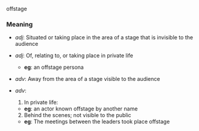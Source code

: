 offstage
### Meaning
+ _adj_: Situated or taking place in the area of a stage that is invisible to the audience
+ _adj_: Of, relating to, or taking place in private life
    + __eg__: an offstage persona

+ _adv_: Away from the area of a stage visible to the audience
+ _adv_:
   1. In private life:
    + __eg__: an actor known offstage by another name
   2. Behind the scenes; not visible to the public
    + __eg__: The meetings between the leaders took place offstage
